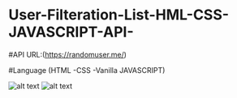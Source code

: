 # User-Filteration-List-HML-CSS-JAVASCRIPT-API-

#API URL:(https://randomuser.me/)

#Language (HTML -CSS -Vanilla JAVASCRIPT)

![alt text](https://i.imgur.com/xepALLN.png) 
![alt text](https://i.imgur.com/4VsyCGj.png)
